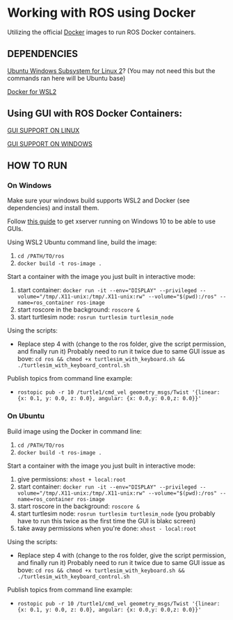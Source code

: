 # Working with ROS using Docker

Utilizing the official [Docker](https://hub.docker.com/_/ros) images to run ROS Docker containers.


## DEPENDENCIES

[Ubuntu Windows Subsystem for Linux 2](https://docs.microsoft.com/en-us/windows/wsl/install-win10)? (You may not need this but the commands ran here will be Ubuntu base)

[Docker for WSL2](https://docs.docker.com/docker-for-windows/wsl/)

## Using GUI with ROS Docker Containers:
[GUI SUPPORT ON LINUX](http://wiki.ros.org/docker/Tutorials/GUI)

[GUI SUPPORT ON WINDOWS](https://techcommunity.microsoft.com/t5/windows-dev-appconsult/running-wsl-gui-apps-on-windows-10/ba-p/1493242)

## HOW TO RUN

### On Windows
Make sure your windows build supports WSL2 and Docker (see dependencies) and install them.

Follow [this guide](https://techcommunity.microsoft.com/t5/windows-dev-appconsult/running-wsl-gui-apps-on-windows-10/ba-p/1493242) to get xserver running on Windows 10 to be able to use GUIs.

Using WSL2 Ubuntu command line, build the image:
1. `cd /PATH/TO/ros`
2. `docker build -t ros-image .`

Start a container with the image you just built in interactive mode:
1. start container: `docker run -it --env="DISPLAY" --privileged --volume="/tmp/.X11-unix:/tmp/.X11-unix:rw" --volume="$(pwd):/ros" --name=ros_container ros-image`
2. start roscore in the background: `roscore &`
3. start turtlesim node: `rosrun turtlesim turtlesim_node` 

Using the scripts:
* Replace step 4 with (change to the ros folder, give the script permission, and finally run it) Probably need to run it twice due to same GUI issue as bove: `cd ros && chmod +x turtlesim_with_keyboard.sh && ./turtlesim_with_keyboard_control.sh`

Publish topics from command line example:
* `rostopic pub -r 10 /turtle1/cmd_vel geometry_msgs/Twist '{linear:  {x: 0.1, y: 0.0, z: 0.0}, angular: {x: 0.0,y: 0.0,z: 0.0}}'
`

### On Ubuntu

Build image using the Docker in command line: 
1. `cd /PATH/TO/ros`
2. `docker build -t ros-image .`

Start a container with the image you just built in interactive mode:
1. give permissions: `xhost + local:root`
2. start container: `docker run -it --env="DISPLAY" --privileged --volume="/tmp/.X11-unix:/tmp/.X11-unix:rw" --volume="$(pwd):/ros" --name=ros_container ros-image`
3. start roscore in the background: `roscore &`
4. start turtlesim node: `rosrun turtlesim turtlesim_node` (you probably have to run this twice as the first time the GUI is blakc screen)
5. take away permissions when you're done: `xhost - local:root`

Using the scripts:
* Replace step 4 with (change to the ros folder, give the script permission, and finally run it) Probably need to run it twice due to same GUI issue as bove: `cd ros && chmod +x turtlesim_with_keyboard.sh && ./turtlesim_with_keyboard_control.sh`

Publish topics from command line example:
* `rostopic pub -r 10 /turtle1/cmd_vel geometry_msgs/Twist '{linear:  {x: 0.1, y: 0.0, z: 0.0}, angular: {x: 0.0,y: 0.0,z: 0.0}}'
`
